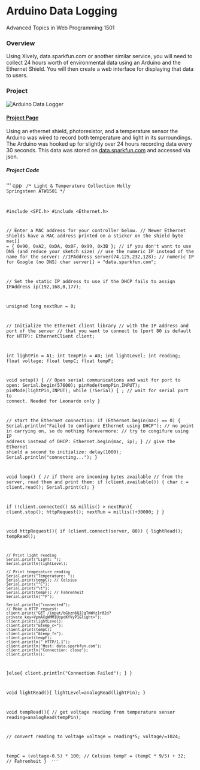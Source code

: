 # Arduino Data Logging
Advanced Topics in Web Programming 1501

### Overview
Using Xively, data.sparkfun.com or another similar service, you will need to collect 24 hours worth of environmental data using an Arduino and the Ethernet Shield. You will then create a web interface for displaying that data to users.

### Project
![Arduino Data Logger](http://res.cloudinary.com/hollyspringsteen/image/upload/v1422311577/20150126_155055_Richtone_HDR_xrqcwl.jpg "Arduino Data Logger")

#### [Project Page](https://demondesigner.github.io/atw/datalogging)

Using an ethernet shield, photoresistor, and a temperature sensor the Arduino was wired to record both temperature and light in its surroundings. The Arduino was hooked up for slightly over 24 hours recording data every 30 seconds. This data was stored on [data.sparkfun.com](https://data.sparkfun.com/streams/bGbzn6QJJgTmWYz1r82d) and accessed via json.

##### Project Code

''' cpp
<code>
/*
Light & Temperature Collection
Holly Springsteen
ATW1501
*/

#include <SPI.h>
#include <Ethernet.h>

// Enter a MAC address for your controller below.
// Newer Ethernet shields have a MAC address printed on a sticker on the shield
byte mac[] = { 0x90, 0xA2, 0xDA, 0x0F, 0x99, 0x3B };
// if you don't want to use DNS (and reduce your sketch size)
// use the numeric IP instead of the name for the server:
//IPAddress server(74,125,232,128);  // numeric IP for Google (no DNS)
char server[] = "data.sparkfun.com";

// Set the static IP address to use if the DHCP fails to assign
IPAddress ip(192,168,0,177);

unsigned long nextRun = 0;

// Initialize the Ethernet client library
// with the IP address and port of the server 
// that you want to connect to (port 80 is default for HTTP):
EthernetClient client;

int lightPin = A1;
int tempPin = A0;
int lightLevel;
int reading;
float voltage;
float tempC;
float tempF;

void setup() {
 // Open serial communications and wait for port to open:
 Serial.begin(57600);
 pinMode(tempPin,INPUT);
 pinMode(lightPin,INPUT);
   while (!Serial) {
    ; // wait for serial port to connect. Needed for Leonardo only
  }

  // start the Ethernet connection:
  if (Ethernet.begin(mac) == 0) {
    Serial.println("Failed to configure Ethernet using DHCP");
    // no point in carrying on, so do nothing forevermore:
    // try to congifure using IP address instead of DHCP:
    Ethernet.begin(mac, ip);
  }
  // give the Ethernet shield a second to initialize:
  delay(1000);
  Serial.println("connecting...");
}

void loop()
{
  // if there are incoming bytes available 
  // from the server, read them and print them:
  if (client.available()) {
    char c = client.read();
    Serial.print(c);
  }

  if (!client.connected() && millis() > nextRun){
    client.stop();
    httpRequest();
    nextRun = millis()+30000;
  }
}

void httpRequest(){
  if (client.connect(server, 80)) {
    lightRead();
    tempRead();
    
    // Print light reading
    Serial.print("Light: ");
    Serial.println(lightLevel);
    
    // Print temperature reading
    Serial.print("Temperature: ");
    Serial.print(tempC); // Celsius
    Serial.print("°C");
    Serial.print("\t");
    Serial.print(tempF); // Fahrenheit
    Serial.println("°F");
    
    Serial.println("connected");
    // Make a HTTP request:
    client.print("GET /input/bGbzn6QJJgTmWYz1r82d?private_key=VpmAXgWMM1UopdKYVyP1&light=");
    client.print(lightLevel);
    client.print("&temp_c=");
    client.print(tempC);
    client.print("&temp_f=");
    client.print(tempF);
    client.println(" HTTP/1.1");
    client.println("Host: data.sparkfun.com");
    client.println("Connection: close");
    client.println();
  }else{
    client.println("Connection Failed");
  }
}

void lightRead(){
  lightLevel=analogRead(lightPin);
}

void tempRead(){
  // get voltage reading from temperature sensor
  reading=analogRead(tempPin);
  
  // convert reading to voltage
  voltage = reading*5;
  voltage/=1024;
  
  tempC = (voltage-0.5) * 100; // Celsius
  tempF = (tempC * 9/5) + 32; // Fahrenheit
}
<code>
'''